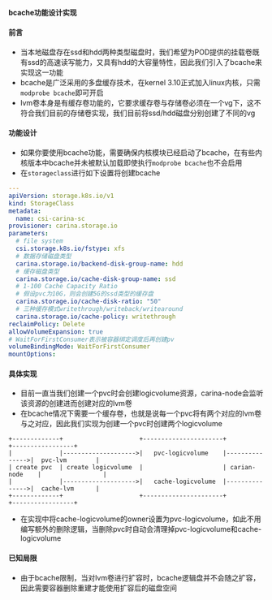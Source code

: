 #### bcache功能设计实现

#### 前言

- 当本地磁盘存在ssd和hdd两种类型磁盘时，我们希望为POD提供的挂载卷既有ssd的高速读写能力，又具有hdd的大容量特性，因此我们引入了bcache来实现这一功能
- bcache是广泛采用的多盘缓存技术，在kernel 3.10正式加入linux内核，只需`modprobe bcache`即可开启
- lvm卷本身是有缓存卷功能的，它要求缓存卷与存储卷必须在一个vg下，这不符合我们目前的存储卷实现，我们目前将ssd/hdd磁盘分别创建了不同的vg

#### 功能设计

- 如果你要使用bcache功能，需要确保内核模块已经启动了bcache，在有些内核版本中bcache并未被默认加载即使执行`modprobe bcache`也不会启用
- 在`storageclass`进行如下设置将创建bcache

```yaml
---
apiVersion: storage.k8s.io/v1
kind: StorageClass
metadata:
  name: csi-carina-sc
provisioner: carina.storage.io
parameters:
  # file system
  csi.storage.k8s.io/fstype: xfs
  # 数据存储磁盘类型
  carina.storage.io/backend-disk-group-name: hdd
  # 缓存磁盘类型
  carina.storage.io/cache-disk-group-name: ssd
  # 1-100 Cache Capacity Ratio
  # 假设pvc为10G，则会创建5G的ssd类型的缓存盘
  carina.storage.io/cache-disk-ratio: "50"
  # 三种缓存模式writethrough/writeback/writearound
  carina.storage.io/cache-policy: writethrough
reclaimPolicy: Delete
allowVolumeExpansion: true
# WaitForFirstConsumer表示被容器绑定调度后再创建pv
volumeBindingMode: WaitForFirstConsumer
mountOptions:
```



#### 具体实现

- 目前一直当我们创建一个pvc时会创建logicvolume资源，carina-node会监听该资源的创建进而创建对应的lvm卷
- 在bcache情况下需要一个缓存卷，也就是说每一个pvc将有两个对应的lvm卷与之对应，因此我们实现为创建一个pvc时创建两个logicvolume

```
+-------------+                     +----------------------+                +-----------------+ 
|             |-------------------->|   pvc-logicvolume    |--------------->|  pvc-lvm        |
| create pvc  | create logicvolume  |                      | carian-node    |                 | 
|             |-------------------->|   cache-logicvolume  |--------------->|  cache-lvm      | 
+-------------+                     +----------------------+                +-----------------+  
```

- 在实现中将cache-logicvolume的owner设置为pvc-logicvolume，如此不用编写额外的删除逻辑，当删除pvc时自动会清理掉pvc-logicvolume和cache-logicvolume

#### 已知局限

- 由于bcache限制，当对lvm卷进行扩容时，bcache逻辑盘并不会随之扩容，因此需要容器删除重建才能使用扩容后的磁盘空间
